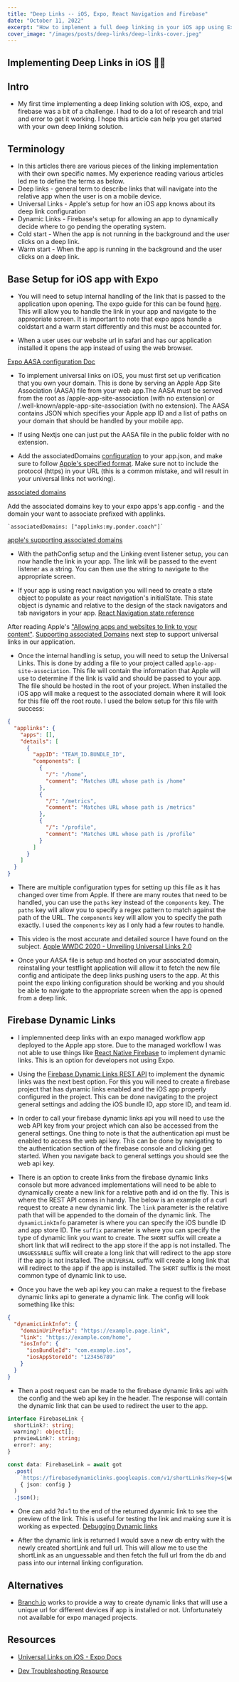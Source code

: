```yaml
---
title: "Deep Links -- iOS, Expo, React Navigation and Firebase"
date: "October 11, 2022"
excerpt: "How to implement a full deep linking in your iOS app using Expo and Firebase."
cover_image: "/images/posts/deep-links/deep-links-cover.jpeg"
---
```


## Implementing Deep Links in iOS 🔗📲

## Intro

- My first time implementing a deep linking solution with iOS, expo, and firebase was a bit of a challenge. I had to do a lot of research and trial and error to get it working. I hope this article can help you get started with your own deep linking solution.

## Terminology

- In this articles there are various pieces of the linking implementation with their own specific names. My experience reading various articles led me to define the terms as below.
- Deep links - general term to describe links that will navigate into the relative app when the user is on a mobile device.
- Universal Links - Apple's setup for how an iOS app knows about its deep link configuration
- Dynamic Links - Firebase's setup for allowing an app to dynamically decide where to go pending the operating system.
- Cold start - When the app is not running in the background and the user clicks on a deep link.
- Warm start - When the app is running in the background and the user clicks on a deep link.

## Base Setup for iOS app with Expo

- You will need to setup internal handling of the link that is passed to the application upon opening. The expo guide for this can be found [here](https://docs.expo.io/guides/linking/). This will allow you to handle the link in your app and navigate to the appropriate screen. It is important to note that expo apps handle a coldstart and a warm start differently and this must be accounted for.

- When a user uses our website url in safari and has our application installed it opens the app instead of using the web browser.

[Expo AASA configuration Doc](https://docs.expo.dev/guides/linking/#aasa-configuration)

- To implement universal links on iOS, you must first set up verification that you own your domain. This is done by serving an Apple App Site Association (AASA) file from your web app.The AASA must be served from the root as /apple-app-site-association (with no extension) or /.well-known/apple-app-site-association (with no extension). The AASA contains JSON which specifies your Apple app ID and a list of paths on your domain that should be handled by your mobile app.

- If using Nextjs one can just put the AASA file in the public folder with no extension.

- Add the associatedDomains [configuration](https://docs.expo.dev/versions/latest/config/app/#associateddomains) to your app.json, and make sure to follow [Apple's specified format](https://developer.apple.com/documentation/bundleresources/entitlements/com_apple_developer_associated-domains). Make sure not to include the protocol (https) in your URL (this is a common mistake, and will result in your universal links not working).

[associated domains](https://developer.apple.com/documentation/bundleresources/entitlements/com_apple_developer_associated-domains)

Add the associated domains key to your expo apps's app.config - and the domain your want to associate prefixed with applinks.

    `associatedDomains: ["applinks:my.ponder.coach"]`

[apple's supporting associated domains](https://developer.apple.com/documentation/xcode/supporting-associated-domains)

- With the pathConfig setup and the Linking event listener setup, you can now handle the link in your app. The link will be passed to the event listener as a string. You can then use the string to navigate to the appropriate screen.

- If your app is using react navigation you will need to create a state object to populate as your react navigation's initialState. This state object is dynamic and relative to the design of the stack navigators and tab navigators in your app. [React Navigation state reference](https://reactnavigation.org/docs/navigation-state)

After reading Apple's ["Allowing apps and websites to link to your content"](https://developer.apple.com/documentation/xcode/allowing-apps-and-websites-to-link-to-your-content?preferredLanguage=occ). [Supporting associated Domains](https://developer.apple.com/documentation/Xcode/supporting-associated-domains) next step to support universal links in our application.

- Once the internal handling is setup, you will need to setup the Universal Links. This is done by adding a file to your project called `apple-app-site-association`. This file will contain the information that Apple will use to determine if the link is valid and should be passed to your app. The file should be hosted in the root of your project. When installed the iOS app will make a request to the associated domain where it will look for this file off the root route. I used the below setup for this file with success:

```json
{
  "applinks": {
    "apps": [],
    "details": [
      {
        "appID": "TEAM_ID.BUNDLE_ID",
        "components": [
          {
            "/": "/home",
            "comment": "Matches URL whose path is /home"
          },
          {
            "/": "/metrics",
            "comment": "Matches URL whose path is /metrics"
          },
          {
            "/": "/profile",
            "comment": "Matches URL whose path is /profile"
          }
        ]
      }
    ]
  }
}
```

- There are multiple configuration types for setting up this file as it has changed over time from Apple. If there are many routes that need to be handled, you can use the `paths` key instead of the `components` key. The `paths` key will allow you to specify a regex pattern to match against the path of the URL. The `components` key will allow you to specify the path exactly. I used the `components` key as I only had a few routes to handle.

- This video is the most accurate and detailed source I have found on the subject. [Apple WWDC 2020 - Unveiling Universal Links 2.0](https://developer.apple.com/videos/play/wwdc2020/10098/)

- Once your AASA file is setup and hosted on your associated domain, reinstalling your testflight application will allow it to fetch the new file config and anticipate the deep links pushing users to the app. At this point the expo linking configuration should be working and you should be able to navigate to the appropriate screen when the app is opened from a deep link.

## Firebase Dynamic Links

- I implemnented deep links with an expo managed workflow app deployed to the Apple app store. Due to the managed workflow I was not able to use things like [React Native Firebase](https://rnfirebase.io/dynamic-links/usage) to implement dynamic links. This is an option for developers not using Expo.

- Using the [Firebase Dynamic Links REST API](https://firebase.google.com/docs/dynamic-links/rest) to implement the dynamic links was the next best option. For this you will need to create a firebase project that has dynamic links enabled and the iOS app properly configured in the project. This can be done navigating to the project general settings and adding the iOS bundle ID, app store ID, and team id.

- In order to call your firebase dynamic links api you will need to use the web API key from your project which can also be accessed from the general settings. One thing to note is that the authentication api must be enabled to access the web api key. This can be done by navigating to the authentication section of the firebase console and clicking get started. When you navigate back to general settings you should see the web api key.

- There is an option to create links from the firebase dynamic links console but more advanced implementations will need to be able to dynamically create a new link for a relative path and id on the fly. This is where the REST API comes in handy. The below is an example of a curl request to create a new dynamic link. The `link` parameter is the relative path that will be appended to the domain of the dynamic link. The `dynamicLinkInfo` parameter is where you can specify the iOS bundle ID and app store ID. The `suffix` parameter is where you can specify the type of dynamic link you want to create. The `SHORT` suffix will create a short link that will redirect to the app store if the app is not installed. The `UNGUESSABLE` suffix will create a long link that will redirect to the app store if the app is not installed. The `UNIVERSAL` suffix will create a long link that will redirect to the app if the app is installed. The `SHORT` suffix is the most common type of dynamic link to use.

- Once you have the web api key you can make a request to the firebase dynamic links api to generate a dynamic link. The config will look something like this:

```json
{
  "dynamicLinkInfo": {
    "domainUriPrefix": "https://example.page.link",
    "link": "https://example.com/home",
    "iosInfo": {
      "iosBundleId": "com.example.ios",
      "iosAppStoreId": "123456789"
    }
  }
}
```

- Then a post request can be made to the firebase dynamic links api with the config and the web api key in the header. The response will contain the dynamic link that can be used to redirect the user to the app.

```ts
interface FirebaseLink {
  shortLink?: string;
  warning?: object[];
  previewLink?: string;
  error?: any;
}

const data: FirebaseLink = await got
  .post(
    `https://firebasedynamiclinks.googleapis.com/v1/shortLinks?key=${webAPiKey}`,
    { json: config }
  )
  .json();
```

- One can add ?d=1 to the end of the returned dyanmic link to see the preview of the link. This is useful for testing the link and making sure it is working as expected. [Debugging Dynamic links](https://firebase.google.com/docs/dynamic-links/debug)

- After the dynamic link is returned I would save a new db entry with the newly created shortLink and full url. This will allow me to use the shortLink as an unguessable and then fetch the full url from the db and pass into our internal linking configuration.

## Alternatives

- [Branch.io](https://help.branch.io/developers-hub/docs/react-native) works to provide a way to create dynamic links that will use a unique url for different devices if app is installed or not. Unfortunately not available for expo managed projects.

## Resources

- [Universal Links on iOS - Expo Docs](https://docs.expo.dev/guides/linking/#universal-links-on-ios)

- [Dev Troubleshooting Resource](https://gist.github.com/anhar/6d50c023f442fb2437e1#file-setting_up_ios_universal_links-md)
